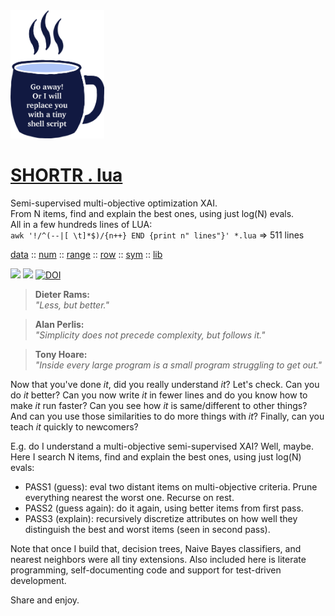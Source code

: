 <img width=150 src="https://raw.githubusercontent.com/timm/shortr/master/docs/img/cup.png">
    
# [SHORTR . lua](README.md)
Semi-supervised multi-objective optimization XAI.   
From N items, find and explain the best ones, using just log(N) evals.  
All in a few hundreds  lines of LUA:    
`awk '!/^(--|[ \t]*$)/{n++} END {print n" lines"}' *.lua`   =>   511 lines
     
[data](data.md) :: 
[num](num.md) :: 
[range](range.md) :: 
[row](row.md) ::
[sym](sym.md) :: 
[lib](lib.md)  
         
<a href="https://github.com/timm/shortr/actions/workflows/tests.yml"><img src="https://github.com/timm/shortr/actions/workflows/tests.yml/badge.svg"></a>
<a href="https://opensource.org/licenses/BSD-2-Clause"><img  src="https://img.shields.io/badge/License-BSD%202--Clause-orange.svg"></a>
<a href="https://zenodo.org/badge/latestdoi/206205826"> <img src="https://zenodo.org/badge/206205826.svg" alt="DOI"></a>

> __Dieter Rams:__      
_"Less, but better."_

> __Alan Perlis:__    
_"Simplicity does not precede complexity, but follows it."_ 

> __Tony Hoare:__    
_"Inside every large program is a small program struggling to get out."_

Now that you've done _it_, did you really understand _it_? Let's check.
Can you do _it_ better?
Can you now
write _it_ in fewer lines and do you know how to make _it_ run faster?
Can you see how _it_ is same/different to other things?
And can you use those similarities to do more things with  _it_? 
Finally, can you teach _it_ quickly to newcomers?

E.g. do I understand a multi-objective semi-supervised XAI?
Well, maybe.  Here I search
N items, find and explain the best ones, using just log(N) evals:

- PASS1 (guess): eval two distant items on multi-objective criteria.
        Prune everything nearest the worst one. Recurse on rest.  
- PASS2 (guess again): do it again, using better items from first pass.  
- PASS3 (explain): recursively discretize attributes on how well they
         distinguish the best and worst items (seen in second pass).

Note that once 
I build that, decision trees, Naive Bayes classifiers,
and nearest neighbors were all tiny extensions. 
Also included here
is literate programming, self-documenting code and support for
test-driven development. 
     
Share and enjoy.
